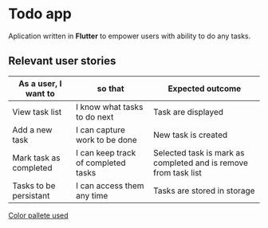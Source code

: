# Todo app
Aplication written in **Flutter** to empower users with ability to do any tasks.

## Relevant user stories
| As a user, I want to | so that | Expected outcome |
--- | --- | --
View task list | I know what tasks to do next | Task are displayed
Add a new task | I can capture work to be done | New task is created
Mark task as completed | I can keep track of completed tasks | Selected task is mark as completed and is remove from task list
Tasks to be persistant | I can access them any time | Tasks are stored in storage

[Color pallete used](https://coolors.co/palette/0d1b2a-1b263b-415a77-778da9-e0e1dd)


